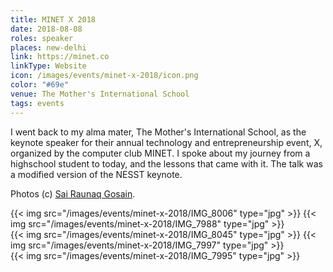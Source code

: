 ```yaml
---
title: MINET X 2018
date: 2018-08-08
roles: speaker
places: new-delhi
link: https://minet.co
linkType: Website
icon: /images/events/minet-x-2018/icon.png
color: "#69e"
venue: The Mother's International School
tags: events
---
```


I went back to my alma mater, The Mother's International School, as the keynote speaker for their annual technology and entrepreneurship event, X, organized by the computer club MINET. I spoke about my journey from a highschool student to today, and the lessons that came with it. The talk was a modified version of the NESST keynote.

<!--more-->

Photos (c) [Sai Raunaq Gosain](https://instagram.com/vellaindian).

<div class="two-images">
	{{< img src="/images/events/minet-x-2018/IMG_8006" type="jpg" >}}
	{{< img src="/images/events/minet-x-2018/IMG_7988" type="jpg" >}}
</div>
<div class="two-images">
	<div>
		{{< img src="/images/events/minet-x-2018/IMG_8045" type="jpg" >}}
		{{< img src="/images/events/minet-x-2018/IMG_7997" type="jpg" >}}
	</div>
	<div>
		{{< img src="/images/events/minet-x-2018/IMG_7995" type="jpg" >}}
	</div>
</div>